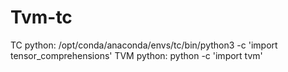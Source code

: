 # Tvm-tc
 
TC python: /opt/conda/anaconda/envs/tc/bin/python3 -c 'import tensor_comprehensions' 
TVM python: python -c 'import tvm'
